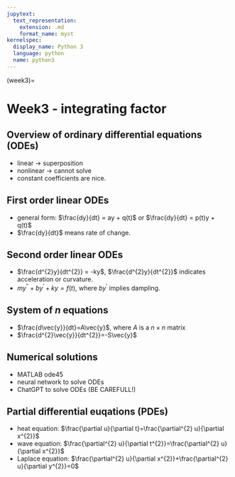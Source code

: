 ```yaml
---
jupytext:
  text_representation:
    extension: .md
    format_name: myst
kernelspec:
  display_name: Python 3
  language: python
  name: python3
---
```


(week3)=

# Week3 - integrating factor

## Overview of ordinary differential equations (ODEs)
- linear -> superposition
- nonlinear -> cannot solve
- constant coefficients are nice.

## First order linear ODEs
- general form: $\frac{dy}{dt} = ay + q(t)$ or $\frac{dy}{dt} = p(t)y + q(t)$
- $\frac{dy}{dt}$ means rate of change.

## Second order linear ODEs
- $\frac{d^{2}y}{dt^{2}} = -ky$, $\frac{d^{2}y}{dt^{2}}$ indicates acceleration or curvature.
- $my^{''}+by^{'}+ky=f(t)$, where $by^{'}$ implies dampling.

## System of $n$ equations
- $\frac{d\vec{y}}{dt}=A\vec{y}$, where $A$ is a $n\times n$ matrix
- $\frac{d^{2}\vec{y}}{dt^{2}}=-S\vec{y}$

## Numerical solutions
- MATLAB ode45
- neural network to solve ODEs
- ChatGPT to solve ODEs (BE CAREFULL!)

## Partial differential euqations (PDEs)
- heat equation: $\frac{\partial u}{\partial t}=\frac{\partial^{2} u}{\partial x^{2}}$
- wave equation: $\frac{\partial^{2} u}{\partial t^{2}}=\frac{\partial^{2} u}{\partial x^{2}}$
- Laplace equation: $\frac{\partial^{2} u}{\partial x^{2}}+\frac{\partial^{2} u}{\partial y^{2}}=0$


